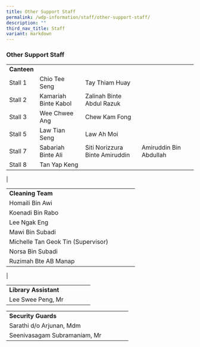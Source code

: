 ```yaml
---
title: Other Support Staff
permalink: /wdp-information/staff/other-support-staff/
description: ""
third_nav_title: Staff
variant: markdown
---
```

### **Other Support Staff**

|  | |  |  | |
|---|---|---|---|---|
| **Canteen** | 
Stall 1 | Chio Tee Seng | Tay Thiam Huay|
Stall 2 | Kamariah Binte Kabol| Zalinah Binte Abdul Razuk| 
Stall 3| Wee Chwee Ang | Chew Kam Fong|
Stall 5| Law Tian Seng | Law Ah Moi|
Stall 7 | Sabariah Binte Ali | Siti Norizzura Binte Amiruddin | Amiruddin Bin Abdullah |
Stall 8 | Tan Yap Keng
|

|  | |  |  | |
|---|---|---|---|---|
| **Cleaning Team** | 
Homaili Bin Awi |
Koenadi Bin Rabo |
Lee Ngak Eng |
Mawi Bin Subadi |
Michelle Tan Geok Tin (Supervisor)|
Norsa Bin Subadi|
Ruzimah Bte AB Manap |
|


|  | |  |  | |
|---|---|---|---|---|
| **Library Assistant** | 
Lee Swee Peng, Mr |

|  | |  |  | |
|---|---|---|---|---|
| **Security Guards** | 
Sarathi d/o Arjunan, Mdm |
Seenivasagam Subramaniam, Mr |
